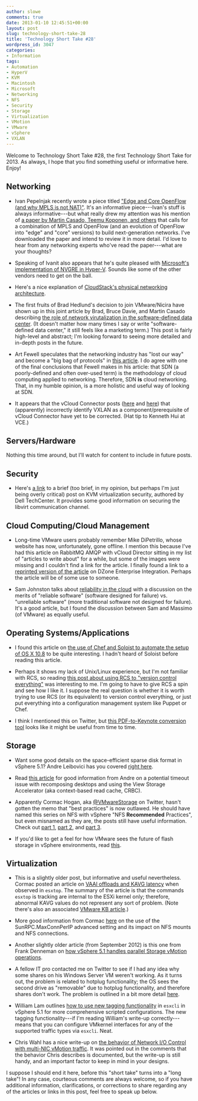 ```yaml
---
author: slowe
comments: true
date: 2013-01-10 12:45:51+00:00
layout: post
slug: technology-short-take-28
title: 'Technology Short Take #28'
wordpress_id: 3047
categories:
- Information
tags:
- Automation
- HyperV
- KVM
- Macintosh
- Microsoft
- Networking
- NFS
- Security
- Storage
- Virtualization
- VMotion
- VMware
- vSphere
- VXLAN
---
```


Welcome to Technology Short Take #28, the first Technology Short Take for 2013. As always, I hope that you find something useful or informative here. Enjoy!

## Networking

* Ivan Pepelnjak recently wrote a piece titled ["Edge and Core OpenFlow (and why MPLS is not NAT)"](http://blog.ioshints.info/2013/01/edge-and-core-openflow-and-why-mpls-is.html). It's an informative piece---Ivan's stuff is  always informative---but what really drew my attention was his mention of [a paper by Martin Casado, Teemu Koponen, and others](http://yuba.stanford.edu/~casado/fabric.pdf) that calls for a combination of MPLS and OpenFlow (and an evolution of OpenFlow into "edge" and "core" versions) to build next-generation networks. I've downloaded the paper and intend to review it in more detail. I'd love to hear from any networking experts who've read the paper---what are your thoughts?

* Speaking of Ivanit also appears that he's quite pleased with [Microsoft's implementation of NVGRE in Hyper-V](http://blog.ioshints.info/2012/12/hyper-v-network-virtualization-wnvnvgre.html). Sounds like some of the other vendors need to get on the ball.

* Here's a nice explanation of [CloudStack's physical networking architecture](http://www.shapeblue.com/2013/01/07/understanding-cloudstacks-physical-networking-architecture/).

* The first fruits of Brad Hedlund's decision to join VMware/Nicira have shown up in this joint article by Brad, Bruce Davie, and Martin Casado describing [the role of network virutalization in the software-defined data center](http://cto.vmware.com/network-virtualization-in-the-software-defined-data-center/). (It doesn't matter how many times I say or write "software-defined data center," it still feels like a marketing term.) This post is fairly high-level and abstract; I'm looking forward to seeing more detailed and in-depth posts in the future.

* Art Fewell speculates that the networking industry has "lost our way" and become a "big bag of protocols" in [this article](http://www.networkworld.com/community/node/82098). I do agree with one of the final conclusions that Fewell makes in his article: that SDN (a poorly-defined and often over-used term) is the methodology of cloud computing applied to networking. Therefore, SDN **is** cloud networking. That, in my humble opinion, is a more holistic and useful way of looking at SDN.

* It appears that the vCloud Connector posts ([here](http://blogs.vmware.com/vcloud/2012/10/announcing-vcloud-connector-2-0-one-network-one-catalog-one-cloud.html) and [here](http://blogs.vmware.com/vcloud/2012/12/vcloud-connector-2-0-now-available.html)) that (apparently) incorrectly identify VXLAN as a component/prerequisite of vCloud Connector have yet to be corrected. (Hat tip to Kenneth Hui at VCE.)

## Servers/Hardware

Nothing this time around, but I'll watch for content to include in future posts.

## Security

* Here's [a link](http://en.community.dell.com/techcenter/os-applications/w/wiki/3599.kvm-virtualization-security.aspx) to a brief (too brief, in my opinion, but perhaps I'm just being overly critical) post on KVM virtualization security, authored by Dell TechCenter. It provides some good information on securing the libvirt communication channel.

## Cloud Computing/Cloud Management

* Long-time VMware users probably remember Mike DiPetrillo, whose website has now, unfortunately, gone offline. I mention this because I've had this article on RabbitMQ AMQP with vCloud Director sitting in my list of "articles to write about" for a while, but some of the images were missing and I couldn't find a link for the article. I finally found a link to a [reprinted version of the article](http://cloud.dzone.com/articles/how-setup-rabbitmq-amqp-vcloud) on DZone Enterprise Integration. Perhaps the article will be of some use to someone.

* Sam Johnston talks about [reliability in the cloud](http://samj.net/2012/03/simplifying-cloud-reliability.html) with a discussion on the merits of "reliable software" (software designed for failure) vs. "unreliable software" (more traditional software not designed for failure). It's a good article, but I found the discussion between Sam and Massimo (of VMware) as equally useful.

## Operating Systems/Applications

* I found this article on [the use of Chef and Soloist to automate the setup of OS X 10.8](http://vanderveer.be/blog/2013/01/02/automating-the-setup-of-my-perfect-developer-environment-on-osx-10-dot-8-mountain-lion/) to be quite interesting. I hadn't heard of Soloist before reading this article.

* Perhaps it shows my lack of Unix/Linux experience, but I'm not familiar with RCS, so reading [this post about using RCS to "version control everything"](http://utcc.utoronto.ca/~cks/space/blog/sysadmin/VersionControlForEverything) was interesting to me. I'm going to have to give RCS a spin and see how I like it. I suppose the real question is whether it is worth trying to use RCS (or its equivalent) to version control everything, or just put everything into a configuration management system like Puppet or Chef.

* I think I mentioned this on Twitter, but [this PDF-to-Keynote conversion tool](http://www.cs.hmc.edu/~oneill/freesoftware/pdftokeynote.html) looks like it might be useful from time to time.

## Storage

* Want some good details on the space-efficient sparse disk format in vSphere 5.1? Andre Leibovici has you covered [right here](http://myvirtualcloud.net/?p=3829).

* Read [this article](http://myvirtualcloud.net/?p=4106) for good information from Andre on a potential timeout issue with recomposing desktops and using the View Storage Accelerator (aka context-based read cache, CRBC).

* Apparently Cormac Hogan, aka [@VMwareStorage](http://twitter.com/VMwareStorage) on Twitter, hasn't gotten the memo that "best practices" is now outlawed. He should have named this series on NFS with vSphere "NFS **Recommended** Practices", but even misnamed as they are, the posts still have useful information. Check out [part 1](http://cormachogan.com/2012/11/26/nfs-best-practices-part-1-networking/), [part 2](http://cormachogan.com/2012/11/27/nfs-best-practices-part-2-advanced-settings/), and [part 3](http://cormachogan.com/2012/12/12/nfs-best-practices-part-3-interoperability-considerations/).

* If you'd like to get a feel for how VMware sees the future of flash storage in vSphere environments, read [this](http://blogs.vmware.com/vsphere/2012/12/virtual-flash-vflash-tech-preview.html).

## Virtualization

* This is a slightly older post, but informative and useful nevertheless. Cormac posted an article on [VAAI offloads and KAVG latency](http://blogs.vmware.com/vsphere/2012/09/vaai-offloads-and-kavg-latency.html) when observed in `esxtop`. The summary of the article is that the commands `esxtop` is tracking are internal to the ESXi kernel only; therefore, abnormal KAVG values do not represent any sort of problem. (Note there's also an associated [VMware KB article](http://kb.vmware.com/kb/2012288).)

* More good information from Cormac [here](http://cormachogan.com/2013/01/07/sunrpc-maxconnperip-advanced-setting-explained/) on the use of the SunRPC.MaxConnPerIP advanced setting and its impact on NFS mounts and NFS connections.

* Another slightly older article (from September 2012) is this one from Frank Denneman on [how vSphere 5.1 handles parallel Storage vMotion operations](http://frankdenneman.nl/vmware/vsphere-5-1-storage-vmotion-parallel-disk-migrations/).

* A fellow IT pro contacted me on Twitter to see if I had any idea why some shares on his Windows Server VM weren't working. As it turns out, the problem is related to hotplug functionality; the OS sees the second drive as "removable" due to hotplug functionality, and therefore shares don't work. The problem is outlined in a bit more detail [here](http://social.technet.microsoft.com/Forums/en-US/winserver8gen/thread/179c72b2-2957-43a0-8798-472e907a6e55).

* William Lam outlines [how to use new tagging functionality](http://blogs.vmware.com/vsphere/2012/12/tagging-vmkernel-traffic-types-using-esxcli-5-1.html) in `esxcli` in vSphere 5.1 for more comprehensive scripted configurations. The new tagging functionality---if I'm reading William's write-up correctly---means that you can configure VMkernel interfaces for any of the supported traffic types via `esxcli`. Neat.

* Chris Wahl has a nice write-up on [the behavior of Network I/O Control with multi-NIC vMotion traffic](http://wahlnetwork.com/2012/12/12/testing-vsphere-nioc-host-limits-on-multi-nic-vmotion-traffic/). It was pointed out in the comments that the behavior Chris describes is documented, but the write-up is still handy, and an important factor to keep in mind in your designs.

I suppose I should end it here, before this "short take" turns into a "long take"! In any case, courteous comments are always welcome, so if you have additional information, clarifications, or corrections to share regarding any of the articles or links in this post, feel free to speak up below.
